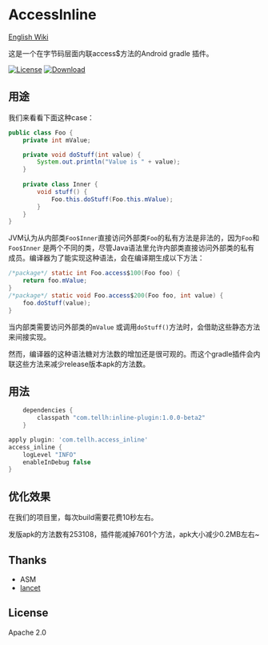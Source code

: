 # AccessInline
[English Wiki](https://github.com/TellH/AccessInline/blob/master/README.md)

这是一个在字节码层面内联access$方法的Android gradle 插件。

[![License](https://img.shields.io/badge/license-Apache%202-green.svg)](https://www.apache.org/licenses/LICENSE-2.0)
[![Download](https://api.bintray.com/packages/tellh/maven/inline-plugin/images/download.svg)](https://bintray.com/tellh/maven/inline-plugin/_latestVersion)

## 用途

我们来看看下面这种case：
``` java
public class Foo {
    private int mValue;

    private void doStuff(int value) {
        System.out.println("Value is " + value);
    }
    
    private class Inner {
        void stuff() {
            Foo.this.doStuff(Foo.this.mValue);
        }
    }
}
```

JVM认为从内部类`Foo$Inner`直接访问外部类`Foo`的私有方法是非法的，因为`Foo`和`Foo$Inner` 是两个不同的类，尽管Java语法里允许内部类直接访问外部类的私有成员。编译器为了能实现这种语法，会在编译期生成以下方法：

```java
/*package*/ static int Foo.access$100(Foo foo) {
    return foo.mValue;
}
/*package*/ static void Foo.access$200(Foo foo, int value) {
    foo.doStuff(value);
}
```

当内部类需要访问外部类的`mValue` 或调用`doStuff()`方法时，会借助这些静态方法来间接实现。

然而，编译器的这种语法糖对方法数的增加还是很可观的。而这个gradle插件会内联这些方法来减少release版本apk的方法数。

## 用法

```groovy
    dependencies {
        classpath "com.tellh:inline-plugin:1.0.0-beta2"
    }

apply plugin: 'com.tellh.access_inline'
access_inline {
    logLevel "INFO"
    enableInDebug false
}
```



## 优化效果

在我们的项目里，每次build需要花费10秒左右。

发版apk的方法数有253108，插件能减掉7601个方法，apk大小减少0.2MB左右~



## Thanks

- ASM
- [lancet](https://github.com/eleme/lancet)



## License

Apache 2.0